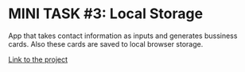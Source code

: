 # MINI TASK #3: Local Storage

App that takes contact information as inputs and generates bussiness cards.
Also these cards are saved to local browser storage.


[Link to the project](https://raimedassimutis.github.io/Mini-Task-3-Local-Storage/.)
